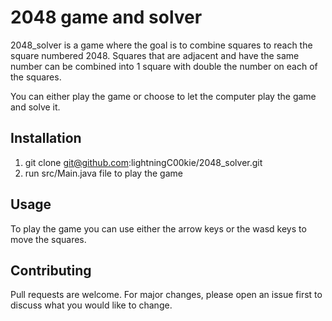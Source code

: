 # 2048 game and solver

2048_solver is a game where the goal is to combine squares to reach the square numbered 2048.
Squares that are adjacent and have the same number can be combined into 1 square with double the
number on each of the squares.

You can either play the game or choose to let the computer play the game and solve it. 

## Installation

1. git clone git@github.com:lightningC00kie/2048_solver.git
2. run src/Main.java file to play the game

## Usage

To play the game you can use either the arrow keys or the wasd keys to move the squares.

## Contributing

Pull requests are welcome. For major changes, please open an issue first
to discuss what you would like to change.

